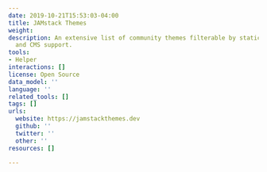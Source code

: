 ```yaml
---
date: 2019-10-21T15:53:03-04:00
title: JAMstack Themes
weight: 
description: An extensive list of community themes filterable by static site generator
  and CMS support.
tools:
- Helper
interactions: []
license: Open Source
data_model: ''
language: ''
related_tools: []
tags: []
urls:
  website: https://jamstackthemes.dev
  github: ''
  twitter: ''
  other: ''
resources: []

---
```

